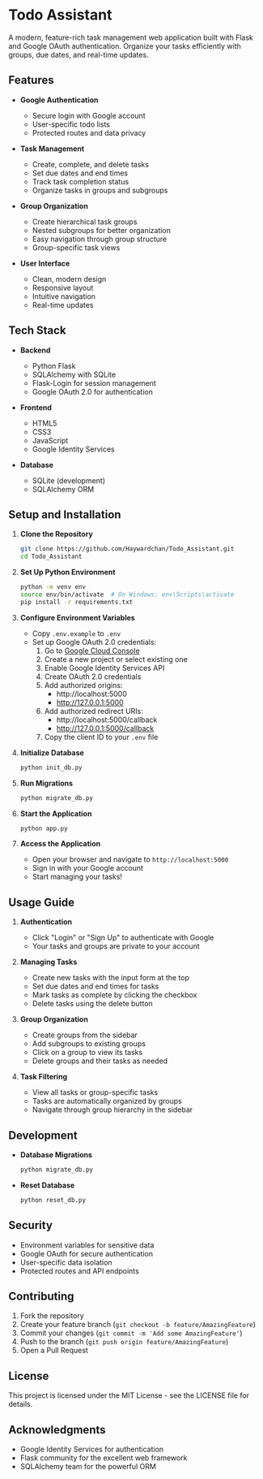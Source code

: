 # Todo Assistant

A modern, feature-rich task management web application built with Flask and Google OAuth authentication. Organize your tasks efficiently with groups, due dates, and real-time updates.

## Features

- **Google Authentication**
  - Secure login with Google account
  - User-specific todo lists
  - Protected routes and data privacy

- **Task Management**
  - Create, complete, and delete tasks
  - Set due dates and end times
  - Track task completion status
  - Organize tasks in groups and subgroups

- **Group Organization**
  - Create hierarchical task groups
  - Nested subgroups for better organization
  - Easy navigation through group structure
  - Group-specific task views

- **User Interface**
  - Clean, modern design
  - Responsive layout
  - Intuitive navigation
  - Real-time updates

## Tech Stack

- **Backend**
  - Python Flask
  - SQLAlchemy with SQLite
  - Flask-Login for session management
  - Google OAuth 2.0 for authentication

- **Frontend**
  - HTML5
  - CSS3
  - JavaScript
  - Google Identity Services

- **Database**
  - SQLite (development)
  - SQLAlchemy ORM

## Setup and Installation

1. **Clone the Repository**
   ```bash
   git clone https://github.com/Haywardchan/Todo_Assistant.git
   cd Todo_Assistant
   ```

2. **Set Up Python Environment**
   ```bash
   python -m venv env
   source env/bin/activate  # On Windows: env\Scripts\activate
   pip install -r requirements.txt
   ```

3. **Configure Environment Variables**
   - Copy `.env.example` to `.env`
   - Set up Google OAuth 2.0 credentials:
     1. Go to [Google Cloud Console](https://console.cloud.google.com)
     2. Create a new project or select existing one
     3. Enable Google Identity Services API
     4. Create OAuth 2.0 credentials
     5. Add authorized origins:
        - http://localhost:5000
        - http://127.0.0.1:5000
     6. Add authorized redirect URIs:
        - http://localhost:5000/callback
        - http://127.0.0.1:5000/callback
     7. Copy the client ID to your `.env` file

4. **Initialize Database**
   ```bash
   python init_db.py
   ```

5. **Run Migrations**
   ```bash
   python migrate_db.py
   ```

6. **Start the Application**
   ```bash
   python app.py
   ```

7. **Access the Application**
   - Open your browser and navigate to `http://localhost:5000`
   - Sign in with your Google account
   - Start managing your tasks!

## Usage Guide

1. **Authentication**
   - Click "Login" or "Sign Up" to authenticate with Google
   - Your tasks and groups are private to your account

2. **Managing Tasks**
   - Create new tasks with the input form at the top
   - Set due dates and end times for tasks
   - Mark tasks as complete by clicking the checkbox
   - Delete tasks using the delete button

3. **Group Organization**
   - Create groups from the sidebar
   - Add subgroups to existing groups
   - Click on a group to view its tasks
   - Delete groups and their tasks as needed

4. **Task Filtering**
   - View all tasks or group-specific tasks
   - Tasks are automatically organized by groups
   - Navigate through group hierarchy in the sidebar

## Development

- **Database Migrations**
  ```bash
  python migrate_db.py
  ```

- **Reset Database**
  ```bash
  python reset_db.py
  ```

## Security

- Environment variables for sensitive data
- Google OAuth for secure authentication
- User-specific data isolation
- Protected routes and API endpoints

## Contributing

1. Fork the repository
2. Create your feature branch (`git checkout -b feature/AmazingFeature`)
3. Commit your changes (`git commit -m 'Add some AmazingFeature'`)
4. Push to the branch (`git push origin feature/AmazingFeature`)
5. Open a Pull Request

## License

This project is licensed under the MIT License - see the LICENSE file for details.

## Acknowledgments

- Google Identity Services for authentication
- Flask community for the excellent web framework
- SQLAlchemy team for the powerful ORM
